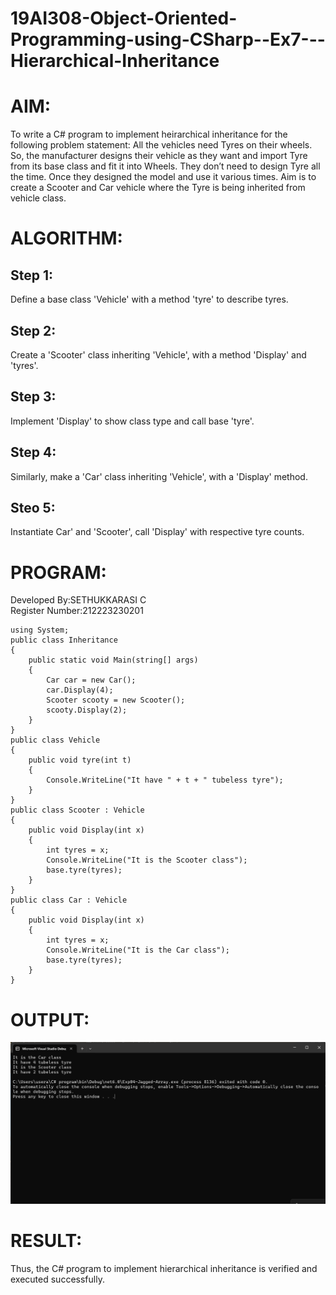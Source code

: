 # 19AI308-Object-Oriented-Programming-using-CSharp--Ex7---Hierarchical-Inheritance
# AIM:
To write a C# program to implement heirarchical inheritance for the following problem statement:  All the vehicles need Tyres on their wheels. 
So, the manufacturer designs their vehicle as they want and import Tyre from its base class and fit it into Wheels. 
They don’t need to design Tyre all the time. Once they designed the model and use it various times. 
Aim is to create a Scooter and Car vehicle where the Tyre is being inherited from vehicle class.

# ALGORITHM:
## Step 1: 
Define a base class 'Vehicle' with a method 'tyre' to describe tyres.
## Step 2: 
Create a 'Scooter' class inheriting 'Vehicle', with a method 'Display' and 'tyres'.
## Step 3: 
Implement 'Display' to show class type and call base 'tyre'.
## Step 4: 
Similarly, make a 'Car' class inheriting 'Vehicle', with a 'Display' method.
## Steo 5: 
Instantiate Car' and 'Scooter', call 'Display' with respective tyre counts.

# PROGRAM:
Developed By:SETHUKKARASI C<br>
Register Number:212223230201
```
using System;
public class Inheritance
{
    public static void Main(string[] args)
    {
        Car car = new Car();
        car.Display(4);
        Scooter scooty = new Scooter();
        scooty.Display(2);
    }
}
public class Vehicle
{
    public void tyre(int t)
    {
        Console.WriteLine("It have " + t + " tubeless tyre");
    }
}
public class Scooter : Vehicle
{
    public void Display(int x)
    {
        int tyres = x;
        Console.WriteLine("It is the Scooter class");
        base.tyre(tyres);
    }
}
public class Car : Vehicle
{
    public void Display(int x)
    {
        int tyres = x;
        Console.WriteLine("It is the Car class");
        base.tyre(tyres);
    }
}
```

# OUTPUT:
![output](image.png)

# RESULT:
Thus, the C# program to implement hierarchical inheritance is verified and executed successfully.